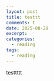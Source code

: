 ```yaml
---
layout: post
title: testtt
comments: t
date: 2025-08-28
excerpt:
categories:
  - reading
tags:
  - reading
---
```


testtttt
